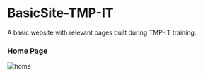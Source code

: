 # BasicSite-TMP-IT
A basic website with relevant pages built during TMP-IT training.

### Home Page
![home](https://github.com/user-attachments/assets/dd80cf43-98b1-4430-849f-15b1422da861)
